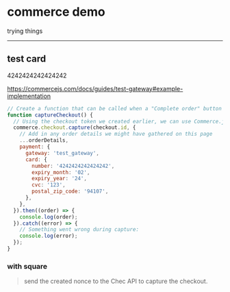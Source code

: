 # commerce demo

trying things

-----------------------------------------------

## test card

4242424242424242

https://commercejs.com/docs/guides/test-gateway#example-implementation

```js
// Create a function that can be called when a "Complete order" button is clicked
function captureCheckout() {
  // Using the checkout token we created earlier, we can use Commerce.js to capture the checkout
  commerce.checkout.capture(checkout.id, {
    // Add in any order details we might have gathered on this page
    ...orderDetails,
    payment: {
      gateway: 'test_gateway',
      card: {
        number: '4242424242424242',
        expiry_month: '02',
        expiry_year: '24',
        cvc: '123',
        postal_zip_code: '94107',
      },
    },
  }).then((order) => {
    console.log(order);
  }).catch((error) => {
    // Something went wrong during capture:
    console.log(error);
  });
}
```

### with square
>  send the created nonce to the Chec API to capture the checkout.



